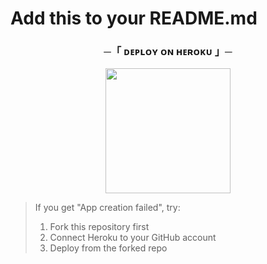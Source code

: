 # Add this to your README.md

<h3 align="center">
    ─「 ᴅᴇᴩʟᴏʏ ᴏɴ ʜᴇʀᴏᴋᴜ 」─
</h3>

<p align="center">
<a href="https://dashboard.heroku.com/new?template=https://github.com/Sameer14300/Dudu_Music_new">
  <img src="https://img.shields.io/badge/Deploy%20To%20Heroku-red?style=for-the-badge&logo=heroku" width="200">
</a>
</p>

> If you get "App creation failed", try:
> 1. Fork this repository first
> 2. Connect Heroku to your GitHub account
> 3. Deploy from the forked repo
